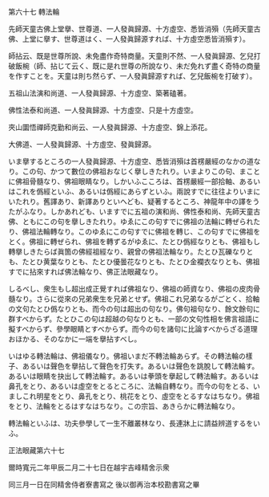 

第六十七 轉法輪  

  

 先師天童古佛上堂擧、世尊道、一人發眞歸源、十方虛空、悉皆消殞（先師天童古佛、上堂に擧す、世尊道はく、一人發眞歸源すれば、十方虛空悉皆消殞す）。  

 師拈云、既是世尊所說、未免盡作奇特商量。天童則不然、一人發眞歸源、乞兒打破飯椀（師、拈じて云く、既に是れ世尊の所說なり、未だ免れず盡く奇特の商量を作すことを。天童は則ち然らず、一人發眞歸源すれば、乞兒飯椀を打破す）。  

 五祖山法演和尚道、一人發眞歸源、十方虛空、築著磕著。  

 佛性法泰和尚道、一人發眞歸源、十方虛空、只是十方虛空。  

 夾山圜悟禪師克勤和尚云、一人發眞歸源、十方虛空、錦上添花。  

 大佛道、一人發眞歸源、十方虛空、發眞歸源。  

 いま擧するところの一人發眞歸源、十方虛空、悉皆消殞は首楞嚴經のなかの道なり。この句、かつて數位の佛祖おなじく擧しきたれり。いまよりこの句、まことに佛祖骨髓なり、佛祖眼睛なり。しかいふこころは、首楞嚴經一部拾軸、あるいはこれを僞經といふ、あるいは僞經にあらずといふ。兩說すでに往往よりいまにいたれり。舊譯あり、新譯ありといへども、疑著するところ、神龍年中の譯をうたがふなり。しかあれども、いますでに五祖の演和尚、佛性泰和尚、先師天童古佛、ともにこの句を擧しきたれり。ゆゑにこの句すでに佛祖の法輪に轉ぜられたり、佛祖法輪轉なり。このゆゑにこの句すでに佛祖を轉じ、この句すでに佛祖をとく。佛祖に轉ぜられ、佛祖を轉ずるがゆゑに、たとひ僞經なりとも、佛祖もし轉擧しきたらば眞箇の佛經祖經なり、親曾の佛祖法輪なり。たとひ瓦礫なりとも、たとひ黄葉なりとも、たとひ優曇花なりとも、たとひ金襴衣なりとも、佛祖すでに拈來すれば佛法輪なり、佛正法眼藏なり。  

 しるべし、衆生もし超出成正覺すれば佛祖なり、佛祖の師資なり、佛祖の皮肉骨髓なり。さらに從來の兄弟衆生を兄弟とせず。佛祖これ兄弟なるがごとく、拾軸の文句たとひ僞なりとも、而今の句は超出の句なり。佛句祖句なり、餘文餘句に群すべからず。たとひこの句は超越の句なりとも、一部の文句性相を佛言祖語に擬すべからず、參學眼睛とすべからず。而今の句を諸句に比論すべからざる道理おほかる、そのなかに一端を擧拈すべし。  

 いはゆる轉法輪は、佛祖儀なり。佛祖いまだ不轉法輪あらず。その轉法輪の樣子、あるいは聲色を擧拈して聲色を打失す。あるいは聲色を跳脫して轉法輪す。あるいは眼睛を抉出して轉法輪す。あるいは拳頭を擧起して轉法輪す。あるいは鼻孔をとり、あるいは虛空をとるところに、法輪自轉なり。而今の句をとる、いましこれ明星をとり、鼻孔をとり、桃花をとり、虛空をとるすなはちなり。佛祖をとり、法輪をとるはすなはちなり。この宗旨、あきらかに轉法輪なり。  

 轉法輪といふは、功夫參學して一生不離叢林なり、長連牀上に請益辨道するをいふ。  

  

正法眼藏第六十七  

  

 爾時寬元二年甲辰二月二十七日在越宇吉峰精舍示衆  

 同三月一日在同精舍侍者寮書寫之 後以御再治本校勘書寫之畢  

  



